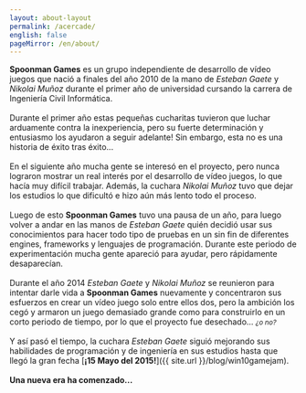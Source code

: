 ```yaml
---
layout: about-layout
permalink: /acercade/
english: false
pageMirror: /en/about/
---
```


**Spoonman Games** es un grupo independiente de desarrollo de vídeo juegos que 
nació a finales del año 2010 de la mano de *Esteban Gaete* y *Nikolai Muñoz* 
durante el primer año de universidad cursando la carrera de Ingeniería Civil Informática.
<br><br>
Durante el primer año estas pequeñas cucharitas tuvieron que luchar arduamente
contra la inexperiencia, pero su fuerte determinación y entusiasmo los ayudaron
a seguir adelante! Sin embargo, esta no es una historia de éxito tras éxito... 
<br><br>
En el siguiente año mucha gente se interesó en el proyecto, pero nunca 
lograron mostrar un real interés por el desarrollo de vídeo juegos, lo que 
hacía muy difícil trabajar. Además, la cuchara *Nikolai Muñoz* tuvo 
que dejar los estudios lo que dificultó e hizo aún más lento todo el proceso.
<br><br>
Luego de esto **Spoonman Games** tuvo una pausa de un año, para luego volver a
andar en las manos de *Esteban Gaete* quién decidió usar sus conocimientos
para hacer todo tipo de pruebas en un sin fin de diferentes engines, frameworks
y lenguajes de programación. Durante este periodo de experimentación mucha 
gente apareció para ayudar, pero rápidamente desaparecían.
<br><br>
Durante el año 2014 *Esteban Gaete* y *Nikolai Muñoz* se reunieron para 
intentar darle vida a **Spoonman Games** nuevamente y concentraron sus 
esfuerzos en crear un vídeo juego solo entre ellos dos, pero la ambición los
cegó y armaron un juego demasiado grande como para construirlo en un corto
periodo de tiempo, por lo que el proyecto fue desechado...
<small>*¿o no?*</small>
<br><br>
Y así pasó el tiempo, la cuchara *Esteban Gaete* siguió mejorando sus 
habilidades de programación y de ingeniería en sus estudios hasta que llegó
la gran fecha [**¡15 Mayo del 2015!**]({{ site.url }}/blog/win10gamejam).
<br><br>
**Una nueva era ha comenzado...**